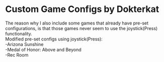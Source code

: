 # Custom Game Configs by Dokterkat

The reason why I also include some games that already have pre-set configurations, is that those games never seem to use the joystick(Press) functionality. <br>
Modified pre-set configs using joystick(Press): <br>
-Arizona Sunshine <br>
-Medal of Honor: Above and Beyond <br>
-Rec Room <br>
 
